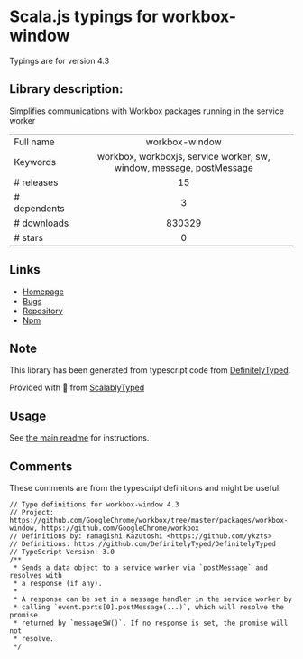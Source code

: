 
# Scala.js typings for workbox-window

Typings are for version 4.3

## Library description:
Simplifies communications with Workbox packages running in the service worker

|                    |                 |
| ------------------ | :-------------: |
| Full name          | workbox-window |
| Keywords           | workbox, workboxjs, service worker, sw, window, message, postMessage |
| # releases         | 15 |
| # dependents       | 3 |
| # downloads        | 830329 |
| # stars            | 0 |

## Links
- [Homepage](https://github.com/GoogleChrome/workbox)
- [Bugs](https://github.com/googlechrome/workbox/issues)
- [Repository](https://github.com/googlechrome/workbox)
- [Npm](https://www.npmjs.com/package/workbox-window)
    


## Note
This library has been generated from typescript code from [DefinitelyTyped](https://definitelytyped.org).

Provided with :purple_heart: from [ScalablyTyped](https://github.com/oyvindberg/ScalablyTyped)

## Usage
See [the main readme](../../readme.md) for instructions.

## Comments

These comments are from the typescript definitions and might be useful:
```
// Type definitions for workbox-window 4.3
// Project: https://github.com/GoogleChrome/workbox/tree/master/packages/workbox-window, https://github.com/GoogleChrome/workbox
// Definitions by: Yamagishi Kazutoshi <https://github.com/ykzts>
// Definitions: https://github.com/DefinitelyTyped/DefinitelyTyped
// TypeScript Version: 3.0
/**
 * Sends a data object to a service worker via `postMessage` and resolves with
 * a response (if any).
 *
 * A response can be set in a message handler in the service worker by
 * calling `event.ports[0].postMessage(...)`, which will resolve the promise
 * returned by `messageSW()`. If no response is set, the promise will not
 * resolve.
 */

```

